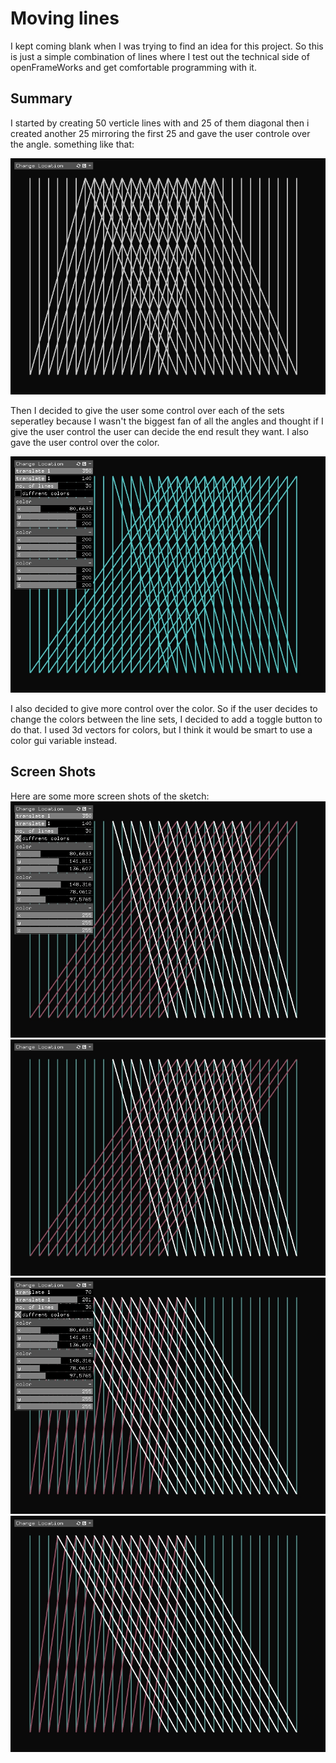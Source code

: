 # Moving lines
I kept coming blank when I was trying to find an idea for this project. So this is just a simple combination of lines where I test out the technical side of openFrameWorks and get comfortable programming with it.

## Summary
I started by creating 50 verticle lines with and 25 of them diagonal then i created another 25 mirroring the first 25 and gave the user controle over the angle. 
something like that:

![image 1](./bin/data/myPic1.jpg "example 1")

Then I decided to give the user some control over each of the sets seperatley because I wasn't the biggest fan of all the angles and thought if I give the user control the user can decide the end result they want.
I also gave the user control over the color.

![image 2](./bin/data/myPic2.jpg "example 2")

I also decided to give more control over the color. So if the user decides to change the colors between the line sets, I decided to add a toggle button to do that.
I used 3d vectors for colors, but I think it would be smart to use a color gui variable instead.

## Screen Shots
Here are some more screen shots of the sketch:
![image 3](./bin/data/myPic3.jpg "example 3")
![image 4](./bin/data/myPic4.jpg "example 4")
![image 5](./bin/data/myPic5.jpg "example 5")
![image 6](./bin/data/myPic6.jpg "example 6")
